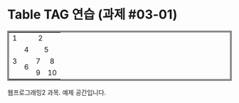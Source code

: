 <html>
  <head>
        <title> Table TAG 연습 </title>
  </head>
  <body>
    <h1> Table TAG 연습 (과제 #03-01) </h1>
    <table style="border:double">
      <tr>
        <td colspan="4" rowspan="4" align="center"> 1 </td>
        <td colspan="4" rowspan="4" align="center"> 2 </td>
      </tr>
      <tr/> <tr/> <tr/>
      <tr>
        <td colspan="4" rowspan="4" align="center"> 3 </td>
        <td colspan="2" rowspan="2" align="center"> 4 </td>
        <td colspan="2" rowspan="2" align="center"> 5 </td>
      </tr>
      <tr/>
      <tr>
        <td colspan="2" rowspan="2" align="center"> 6 </td>
        <td align="center"> 7 </td>
        <td align="center"> 8 </td>
      </tr>
      <tr>
        <td align="center"> 9 </td>
        <td align="center"> 10 </td>
      </tr>
    </table>
    웹프로그래밍2 과목. 예제 공간입니다.
  </body>
</html>
